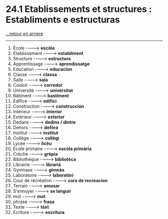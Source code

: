 # 24.1 Etablissements et structures : Establiments e estructuras

[...retour en arriere](../../../menu_fiches.md)

---

1. École  ----> **escòla**
2. Etablissement  ----> **establiment**
3. Structure  ----> **estructura**
4. Apprentissage  ----> **aprendissatge**
5. Education  ----> **educacion**
6. Classe  ----> **classa**
7. Salle  ----> **sala**
8. Couloir  ----> **corredor**
9. Université  ----> **universitat**
10. Bâtiment  ----> **bastiment**
11. Edifice ----> **edifici**
12. Construction ----> **construccion**
13. Intérieur  ----> **interior**
14. Extérieur  ----> **exterior**
15. Dedans  ----> **dedins / dintre**
16. Dehors  ----> **defòra**
17. Institut  ----> **institut**
18. Collège  ----> **collègi**
19. Lycée  ----> **licèu**
20. École primaire  ----> **escòla primària**
21. Crèche  ----> **grépia**
22. Bibliothèque  ----> **bibliotèca**
23. Librairie ----> **librariá**
24. Gymnase  ----> **gimnàs**
25. Laboratoire  ----> **laboratòri**
26. Cour de récréation  ----> **cors de recreacion**
27. Terrain  ----> **amusar**
28. S'ennuyer ----> **se languir**
29. mot ----> **mot**
30. phrase ----> **frasa**
31. Texte ----> **tèxt**
32. Ecriture ----> **escritura**